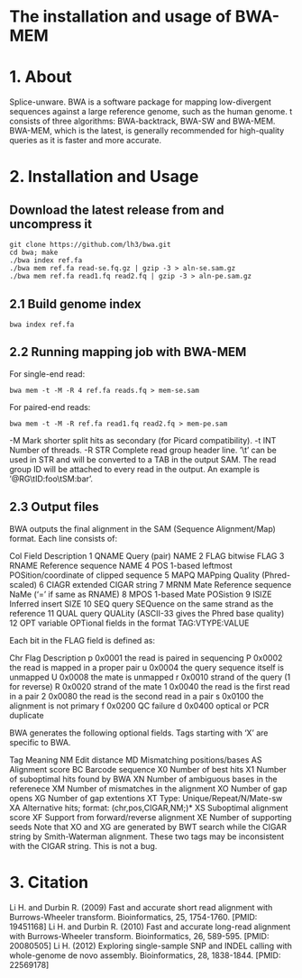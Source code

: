 # The installation and usage of BWA-MEM
# 1. About
Splice-unware. BWA is a software package for mapping low-divergent sequences against a large reference genome, such as the human genome. t consists of three algorithms: BWA-backtrack, BWA-SW and BWA-MEM. BWA-MEM, which is the latest, is generally recommended for high-quality queries as it is faster and more accurate.
# 2. Installation and Usage
## Download the latest release from and uncompress it
```
git clone https://github.com/lh3/bwa.git
cd bwa; make
./bwa index ref.fa
./bwa mem ref.fa read-se.fq.gz | gzip -3 > aln-se.sam.gz
./bwa mem ref.fa read1.fq read2.fq | gzip -3 > aln-pe.sam.gz
```

## 2.1 Build genome index
```
bwa index ref.fa
```

## 2.2 Running mapping job with BWA-MEM
For single-end read:

```
bwa mem -t -M -R 4 ref.fa reads.fq > mem-se.sam
```

For paired-end reads:

```
bwa mem -t -M -R ref.fa read1.fq read2.fq > mem-pe.sam
```

-M	Mark shorter split hits as secondary (for Picard compatibility).
-t INT	Number of threads.
-R STR	Complete read group header line. ’\t’ can be used in STR and will be converted to a TAB in the output SAM. The read group ID will be attached to every read in the output. An example is ’@RG\tID:foo\tSM:bar’.

## 2.3 Output files
BWA outputs the final alignment in the SAM (Sequence Alignment/Map) format. Each line consists of:

Col	Field	Description
1	QNAME	Query (pair) NAME
2	FLAG	bitwise FLAG
3	RNAME	Reference sequence NAME
4	POS	1-based leftmost POSition/coordinate of clipped sequence
5	MAPQ	MAPping Quality (Phred-scaled)
6	CIAGR	extended CIGAR string
7	MRNM	Mate Reference sequence NaMe (‘=’ if same as RNAME)
8	MPOS	1-based Mate POSistion
9	ISIZE	Inferred insert SIZE
10	SEQ	query SEQuence on the same strand as the reference
11	QUAL	query QUALity (ASCII-33 gives the Phred base quality)
12	OPT	variable OPTional fields in the format TAG:VTYPE:VALUE

Each bit in the FLAG field is defined as:

Chr	Flag	Description
p	0x0001	the read is paired in sequencing
P	0x0002	the read is mapped in a proper pair
u	0x0004	the query sequence itself is unmapped
U	0x0008	the mate is unmapped
r	0x0010	strand of the query (1 for reverse)
R	0x0020	strand of the mate
1	0x0040	the read is the first read in a pair
2	0x0080	the read is the second read in a pair
s	0x0100	the alignment is not primary
f	0x0200	QC failure
d	0x0400	optical or PCR duplicate

BWA generates the following optional fields. Tags starting with ‘X’ are specific to BWA.

Tag	Meaning
NM	Edit distance
MD	Mismatching positions/bases
AS	Alignment score
BC	Barcode sequence
X0	Number of best hits
X1	Number of suboptimal hits found by BWA
XN	Number of ambiguous bases in the referenece
XM	Number of mismatches in the alignment
XO	Number of gap opens
XG	Number of gap extentions
XT	Type: Unique/Repeat/N/Mate-sw
XA	Alternative hits; format: (chr,pos,CIGAR,NM;)*
XS	Suboptimal alignment score
XF	Support from forward/reverse alignment
XE	Number of supporting seeds
Note that XO and XG are generated by BWT search while the CIGAR string by Smith-Waterman alignment. These two tags may be inconsistent with the CIGAR string. This is not a bug.

# 3. Citation
Li H. and Durbin R. (2009) Fast and accurate short read alignment with Burrows-Wheeler transform. Bioinformatics, 25, 1754-1760. [PMID: 19451168]
Li H. and Durbin R. (2010) Fast and accurate long-read alignment with Burrows-Wheeler transform. Bioinformatics, 26, 589-595. [PMID: 20080505]
Li H. (2012) Exploring single-sample SNP and INDEL calling with whole-genome de novo assembly. Bioinformatics, 28, 1838-1844. [PMID: 22569178]
